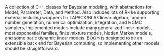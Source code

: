 A collection of C++ classes for Bayesian modeling, with abstractions for Model, Parameter, Data, and Method.  Also includes lots of R-like supporting material including wrappers for LAPACK/BLAS linear algebra, random number generation, numerical optimization, integration, and MCMC samplers.  Implemented models include many generalized linear models, most exponential families, finite mixture models, hidden Markov models, and some basic dynamic linear models.  BOOM is designed to be an extensible back end for Bayesian computing, so implementing other models should be straightforward.